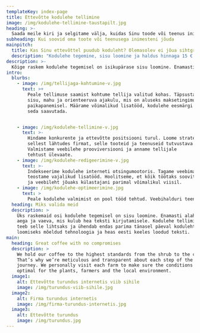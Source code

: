 ```yaml
---
templateKey: index-page
title: Ettevõtte kodulehe tellimine
image: /img/kodulehe-tellimine-taustapilt.jpg
heading: >-
  Saada meile kiri ja selgitame välja, kuidas Sinu toode või teenus inimesteni viia.
subheading: Kui soovid oma toote või teenusega inimesteni jõuda
mainpitch:
  title: Kas Sinu ettevõttel puudub koduleht? Olemasolev ei jõua sihtgrupini?
  description: "Kodulehe tegemine, sisu loomine ja haldus hinnaga 15 € tund."
description: >-
  Kõige raskem kodulehe tegemisel on isikupärase sisu loomine. Enamasti alahinnatakse aega ja vaeva, mis kulub hea teksti kirjutamisele. Teeme tellija jaoks selle lihtsaks. Ühendame parima tänasel päeval kodulehtede loomiseks mõeldud tehnoloogia hea eesti keelse tekstiga. Valmistame tellija vajadustest lähtuva veebilehe ja kirjutame äri tutvustava teksti. Nii aitame tellija ettevõttel oma toodet või teenust internetis turustada.
intro:
  blurbs:
    - image: /img/tellijaga-kohtumine-v.jpg
      text: >+
        Peale tellimuse saamist kohtume tellija valitud kohas. Täpsustame tööde
        sisu, mahu ja orienteeruva ajakulu, mis on aluseks maksetingimuste
        paikapanemisel. Määrame võimalikud lisatööd, kodulehe eesmärgi ja kuidas
        seda saavutada.


    - image: /img/kodulehe-tellimine-v.jpg
      text: >-
        Hindame konkurente ja ettevõtte positsiooni turul. Loome strateegia ja
        sellest lähtudes firmat, selle tooteid ja teenuseid tutvustava teksti.
        Valmistame veebilehe prooviversiooni ja anname tellijale
        tehtust ülevaate.
    - image: /img/kodulehe-redigeerimine-v.jpg
      text: >-
        Indekseerime kodulehe interneti otsingumootoris. Tagame veebimajutuse, domeeni ning
        teostame vajalikud lisatööd. Hoolitseme, et kõik töötaks soovitud moel
        ja veebileht jõuaks külastajani parimal võimalikul viisil.
    - image: /img/kodulehe-optimeerimine.jpg
      text: >
        Peale kodulehe valmimist on pool tööd tehtud. Veebihalduri teenus tagab kodulehe toimimise. Redigeerime ja optimeerime veebilehte lähtudes tellija vajadustest ja külastatavuse statistikast. Nii jätad konkurendid varju.
  heading: Miks valida meid
  description: >
    Üks raskemaid osi kodulehe tegemisel on sisu loomine. Enamasti alahinnatakse
    aega ja vaeva, mis kulub hea teksti kirjutamisele. Kodulehe tellimise teenus
    teeb selle lihtsaks ja ühendab endas parima tänasel päeval kodulehtede
    loomiseks mõeldud tehnoloogia ja heas eesti keeles loodud teksti.
main:
  heading: Great coffee with no compromises
  description: >
    We hold our coffee to the highest standards from the shrub to the cup.
    That’s why we’re meticulous and transparent about each step of the coffee’s
    journey. We personally visit each farm to make sure the conditions are
    optimal for the plants, farmers and the local environment.
  image1:
    alt: Ettevõtte turundus internetis viib sihile
    image: /img/turundus-viib-sihile.jpg
  image2:
    alt: Firma turundus internetis
    image: /img/firma-turundus-internetis.jpg
  image3:
    alt: Ettevõtte turundus
    image: /img/turundus.jpg
---
```

